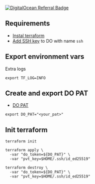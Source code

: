 [![DigitalOcean Referral Badge](https://web-platforms.sfo2.cdn.digitaloceanspaces.com/WWW/Badge%201.svg)](https://www.digitalocean.com/?refcode=4e29ef6429c9&utm_campaign=Referral_Invite&utm_medium=Referral_Program&utm_source=badge)


## Requirements
- [Instal terraform](https://www.terraform.io/downloads)
- [Add SSH key](https://docs.digitalocean.com/products/droplets/how-to/add-ssh-keys/to-account/) to DO with name `ssh`


## Export environment vars
Extra logs
```
export TF_LOG=INFO
```
## Create and export DO PAT
- [DO PAT](https://docs.digitalocean.com/reference/api/create-personal-access-token/)
```
export DO_PAT="<your_pat>"
```
## Init terraform
```
terraform init
```

```
terraform apply \
  -var "do_token=${DO_PAT}" \
  -var "pvt_key=$HOME/.ssh/id_ed25519"
```

```
terraform destroy \
  -var "do_token=${DO_PAT}" \
  -var "pvt_key=$HOME/.ssh/id_ed25519"
```